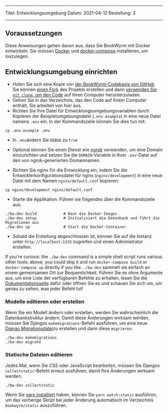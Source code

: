 - - -
Titel: Entwicklungsumgebung Datum: 2021-04-12 Bestellung: 3
- - -

## Voraussetzungen

Diese Anweisungen gehen davon aus, dass Sie BookWyrm mit Docker entwickeln. Sie müssen [Docker](https://docs.docker.com/engine/install/) und [docker-compose](https://docs.docker.com/compose/install/) installieren, um loszulegen.

## Entwicklungsumgebung einrichten

- Holen Sie sich eine Kopie von [der BookWyrm-Codebasis von GitHub](https://github.com/bookwyrm-social/bookwyrm). Sie können [einen Fork](https://docs.github.com/en/get-started/quickstart/fork-a-repo) des Projekts erstellen und dann [verwenden Sie `git clone`, um den Code](https://docs.github.com/en/github/creating-cloning-and-archiving-repositories/cloning-a-repository-from-github/cloning-a-repository) auf Ihren Computer herunterzuladen.
- Gehen Sie in das Verzeichnis, das den Code auf Ihrem Computer enthält, Sie arbeiten von hier aus.
- Richten Sie Ihre Datei für Entwicklungsumgebungsvariablen durch Kopieren der Beispielumgebungsdatei (`.env.example`) in eine neue Datei namens `.env` ein. In der Kommandozeile können Sie dies tun mit:
``` { .sh }
cp .env.example .env
```
- In `.env`ändern Sie `DEBUG` zu `true`
- Optional können Sie einen Dienst wie [ngrok](https://ngrok.com/) verwenden, um eine Domain einzurichten und setzen Sie die `DOMAIN`-Variable in Ihrer `.env`-Datei auf den von ngrok-generierten Domainnamen.

- Richten Sie nginx für die Entwicklung ein, indem Sie die Entwicklerkonfigurationsdatei für nginx (`nginx/development`) in eine neue Datei mit dem Namen `nginx/default.conf` kopieren:
``` { .sh }
cp nginx/development nginx/default.conf
```

- Starte die Applikation. Führen sie folgendes über die Kommandozeile aus:
``` { .sh }
./bw-dev build            # Baut die Docker-Images
./bw-dev setup            # Initialisiert die Datenbank und führt die Migrationen aus
./bw-dev up               # Start die Docker-Container
```
- Sobald die Erstellung abgeschlossen ist, können Sie auf die Instanz unter `http://localhost:1333` zugreifen und einen Administrator erstellen.

If you're curious: the `./bw-dev` command is a simple shell script runs various other tools: above, you could skip it and run `docker-compose build` or `docker-compose up` directly if you like. `./bw-dev` sammelt sie einfach an einem gemeinsamen Ort zur Bequemlichkeit. Führen Sie es ohne Argumente aus, um eine Liste der verfügbaren Befehle zu erhalten, lesen Sie die [Dokumentationsseite](/command-line-tool.html) dafür oder öffnen Sie es und schauen Sie sich um, um genau zu sehen, was jeder Befehl tut!

### Modelle editieren oder erstellen

Wenn Sie ein Modell ändern oder erstellen, werden Sie wahrscheinlich die Datenbankstruktur ändern. Damit diese Änderungen wirksam werden, müssen Sie Djangos `makemigrations`-Befehl ausführen, um eine neue [Django Migrationsdatei](https://docs.djangoproject.com/en/3.2/topics/migrations)zu erstellen und dann diese `migrieren`:

``` { .sh }
./bw-dev makemigrations
./bw-dev migrate
```

### Statische Dateien editieren
Jedes Mal, wenn Sie CSS oder JavaScript bearbeiten, müssen Sie Djangos `collectstatic`-Befehl erneut ausführen, damit Ihre Änderungen wirksam werden:
``` { .sh }
./bw-dev collectstatic
```

Wenn Sie [yarn installiert](https://yarnpkg.com/getting-started/install) haben, können Sie `yarn watch:static` ausführen, um das vorherige Skript bei jeder Änderung automatisch im Verzeichnis `bookwyrm/static` auszuführen.
